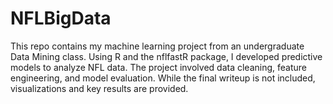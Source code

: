 # NFLBigData

This repo contains my machine learning project from an undergraduate Data Mining class. Using R and the nflfastR package, I developed predictive models to analyze NFL data. The project involved data cleaning, feature engineering, and model evaluation. While the final writeup is not included, visualizations and key results are provided.

